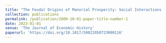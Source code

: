 ```yaml
---
title: "The Feudal Origins of Manorial Prosperity: Social Interactions in Eleventh-Century England"
collection: publications
permalink: /publication/2009-10-01-paper-title-number-1
date: 2023-01-01
venue: 'The Journal of Economic History'
paperurl: 'https://doi.org/10.1017/S0022050723000116'
---
```

